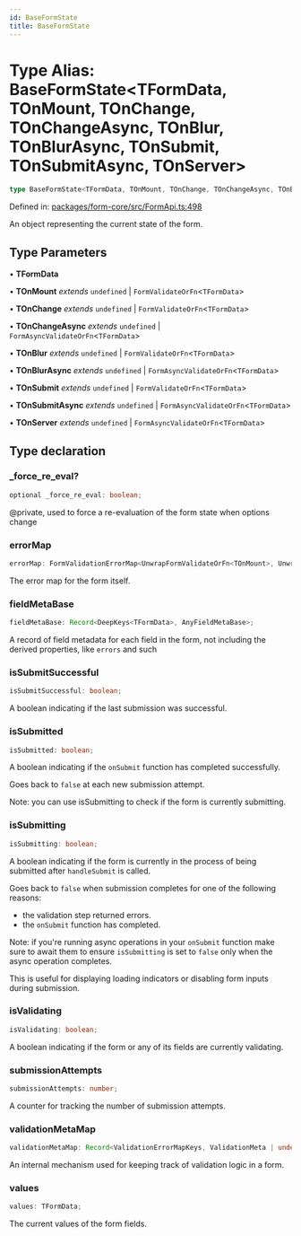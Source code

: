 ```yaml
---
id: BaseFormState
title: BaseFormState
---
```


<!-- DO NOT EDIT: this page is autogenerated from the type comments -->

# Type Alias: BaseFormState\<TFormData, TOnMount, TOnChange, TOnChangeAsync, TOnBlur, TOnBlurAsync, TOnSubmit, TOnSubmitAsync, TOnServer\>

```ts
type BaseFormState<TFormData, TOnMount, TOnChange, TOnChangeAsync, TOnBlur, TOnBlurAsync, TOnSubmit, TOnSubmitAsync, TOnServer> = object;
```

Defined in: [packages/form-core/src/FormApi.ts:498](https://github.com/TanStack/form/blob/main/packages/form-core/src/FormApi.ts#L498)

An object representing the current state of the form.

## Type Parameters

• **TFormData**

• **TOnMount** *extends* `undefined` \| `FormValidateOrFn`\<`TFormData`\>

• **TOnChange** *extends* `undefined` \| `FormValidateOrFn`\<`TFormData`\>

• **TOnChangeAsync** *extends* `undefined` \| `FormAsyncValidateOrFn`\<`TFormData`\>

• **TOnBlur** *extends* `undefined` \| `FormValidateOrFn`\<`TFormData`\>

• **TOnBlurAsync** *extends* `undefined` \| `FormAsyncValidateOrFn`\<`TFormData`\>

• **TOnSubmit** *extends* `undefined` \| `FormValidateOrFn`\<`TFormData`\>

• **TOnSubmitAsync** *extends* `undefined` \| `FormAsyncValidateOrFn`\<`TFormData`\>

• **TOnServer** *extends* `undefined` \| `FormAsyncValidateOrFn`\<`TFormData`\>

## Type declaration

### \_force\_re\_eval?

```ts
optional _force_re_eval: boolean;
```

@private, used to force a re-evaluation of the form state when options change

### errorMap

```ts
errorMap: FormValidationErrorMap<UnwrapFormValidateOrFn<TOnMount>, UnwrapFormValidateOrFn<TOnChange>, UnwrapFormAsyncValidateOrFn<TOnChangeAsync>, UnwrapFormValidateOrFn<TOnBlur>, UnwrapFormAsyncValidateOrFn<TOnBlurAsync>, UnwrapFormValidateOrFn<TOnSubmit>, UnwrapFormAsyncValidateOrFn<TOnSubmitAsync>, UnwrapFormAsyncValidateOrFn<TOnServer>>;
```

The error map for the form itself.

### fieldMetaBase

```ts
fieldMetaBase: Record<DeepKeys<TFormData>, AnyFieldMetaBase>;
```

A record of field metadata for each field in the form, not including the derived properties, like `errors` and such

### isSubmitSuccessful

```ts
isSubmitSuccessful: boolean;
```

A boolean indicating if the last submission was successful.

### isSubmitted

```ts
isSubmitted: boolean;
```

A boolean indicating if the `onSubmit` function has completed successfully.

Goes back to `false` at each new submission attempt.

Note: you can use isSubmitting to check if the form is currently submitting.

### isSubmitting

```ts
isSubmitting: boolean;
```

A boolean indicating if the form is currently in the process of being submitted after `handleSubmit` is called.

Goes back to `false` when submission completes for one of the following reasons:
- the validation step returned errors.
- the `onSubmit` function has completed.

Note: if you're running async operations in your `onSubmit` function make sure to await them to ensure `isSubmitting` is set to `false` only when the async operation completes.

This is useful for displaying loading indicators or disabling form inputs during submission.

### isValidating

```ts
isValidating: boolean;
```

A boolean indicating if the form or any of its fields are currently validating.

### submissionAttempts

```ts
submissionAttempts: number;
```

A counter for tracking the number of submission attempts.

### validationMetaMap

```ts
validationMetaMap: Record<ValidationErrorMapKeys, ValidationMeta | undefined>;
```

An internal mechanism used for keeping track of validation logic in a form.

### values

```ts
values: TFormData;
```

The current values of the form fields.
